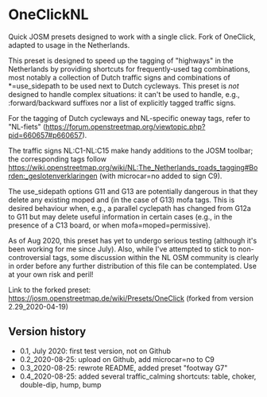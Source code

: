 # OneClickNL
Quick JOSM presets designed to work with a single click. Fork of OneClick, adapted to usage in the Netherlands.

This preset is designed to speed up the tagging of "highways" in the Netherlands by providing shortcuts for frequently-used tag combinations, most notably a collection of Dutch traffic signs and combinations of *=use_sidepath to be used next to Dutch cycleways.  This preset is _not_ designed to handle complex situations: it can't be used to handle, e.g., :forward/backward suffixes nor a list of explicitly tagged traffic signs.

For the tagging of Dutch cycleways and NL-specific oneway tags, refer to "NL-fiets" (https://forum.openstreetmap.org/viewtopic.php?pid=660657#p660657).

The traffic signs NL:C1-NL:C15 make handy additions to the JOSM toolbar; the corresponding tags follow https://wiki.openstreetmap.org/wiki/NL:The_Netherlands_roads_tagging#Borden:_geslotenverklaringen (with microcar=no added to sign C9).

The use_sidepath options G11 and G13 are potentially dangerous in that they delete any existing moped and (in the case of G13) mofa tags.  This is desired behaviour when, e.g., a parallel cyclepath has changed from G12a to G11 but may delete useful information in certain cases (e.g., in the presence of a C13 board, or when mofa=moped=permissive).

As of Aug 2020, this preset has yet to undergo serious testing (although it's been working for me since July).  Also, while I've attempted to stick to non-controversial tags, some discussion within the NL OSM community is clearly in order before any further distribution of this file can be contemplated.  Use at your own risk and peril!
 

Link to the forked preset: https://josm.openstreetmap.de/wiki/Presets/OneClick (forked from version 2.29_2020-04-19)


## Version history
* 0.1, July 2020: first test version, not on Github
* 0.2_2020-08-25: upload on Github, add microcar=no to C9
* 0.3_2020-08-25: rewrote README, added preset "footway G7"
* 0.4_2020-08-25: added several traffic_calming shortcuts: table, choker, double-dip, hump, bump

